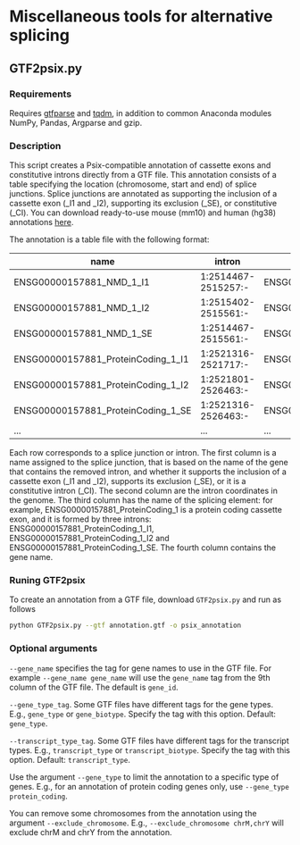 # Miscellaneous tools for alternative splicing

## GTF2psix.py

### Requirements

Requires [gtfparse](https://pypi.org/project/gtfparse/) and [tqdm](https://tqdm.github.io/), in addition to common Anaconda modules NumPy, Pandas, Argparse and gzip.

### Description

This script creates a Psix-compatible annotation of cassette exons and constitutive introns directly from a GTF file. This annotation consists of a table specifying the location (chromosome, start and end) of splice junctions. Splice junctions are annotated as supporting the inclusion of a cassette exon (\_I1 and \_I2), supporting its exclusion (\_SE), or constitutive (\_CI). You can download ready-to-use mouse (mm10) and human (hg38) annotations [here](https://github.com/lareaulab/psix/tree/master/annotation). 

The annotation is a table file with the following format:

name | intron | event  |  gene
---- | ---- | ---- | ---- 
ENSG00000157881_NMD_1_I1 | 1:2514467-2515257:- | ENSG00000157881_NMD_1 | ENSG00000157881
ENSG00000157881_NMD_1_I2 | 1:2515402-2515561:- | ENSG00000157881_NMD_1 | ENSG00000157881
ENSG00000157881_NMD_1_SE | 1:2514467-2515561:- | ENSG00000157881_NMD_1 | ENSG00000157881
ENSG00000157881_ProteinCoding_1_I1 | 1:2521316-2521717:- | ENSG00000157881_ProteinCoding_1 | ENSG00000157881
ENSG00000157881_ProteinCoding_1_I2 | 1:2521801-2526463:- | ENSG00000157881_ProteinCoding_1 | ENSG00000157881
ENSG00000157881_ProteinCoding_1_SE | 1:2521316-2526463:- | ENSG00000157881_ProteinCoding_1 | ENSG00000157881
... | ... | ... | ...

Each row corresponds to a splice junction or intron. The first column is a name assigned to the splice junction, that is based on the name of the gene that contains the removed intron, and whether it supports the inclusion of a cassette exon (\_I1 and \_I2), supports its exclusion (\_SE), or it is a constitutive intron (\_CI). The second column are the intron coordinates in the genome. The third column has the name of the splicing element: for example, ENSG00000157881_ProteinCoding_1 is a protein coding cassette exon, and it is formed by three introns: ENSG00000157881_ProteinCoding_1_I1, ENSG00000157881_ProteinCoding_1_I2 and ENSG00000157881_ProteinCoding_1_SE. The fourth column contains the gene name.

### Runing GTF2psix

To create an annotation from a GTF file, download ```GTF2psix.py``` and run as follows

```bash
python GTF2psix.py --gtf annotation.gtf -o psix_annotation
```

### Optional arguments

```--gene_name``` specifies the tag for gene names to use in the GTF file. For example ```--gene_name gene_name``` will use the ```gene_name``` tag from the 9th column of the GTF file. The default is ```gene_id```.

```--gene_type_tag```. Some GTF files have different tags for the gene types. E.g., ```gene_type``` or ```gene_biotype```. Specify the tag with this option. Default: ```gene_type```.

```--transcript_type_tag```. Some GTF files have different tags for the transcript types. E.g., ```transcript_type``` or ```transcript_biotype```. Specify the tag with this option. Default: ```transcript_type```.

Use the argument ```--gene_type``` to limit the annotation to a specific type of genes. E.g., for an annotation of protein coding genes only, use ```--gene_type protein_coding```.

You can remove some chromosomes from the annotation using the argument ```--exclude_chromosome```. E.g., ```--exclude_chromosome chrM,chrY``` will exclude chrM and chrY from the annotation.
